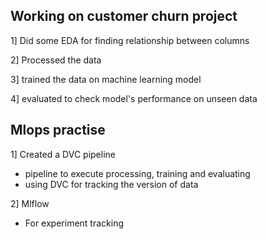 Working on customer churn project 
---

1] Did some EDA for finding relationship between columns

2] Processed the data

3] trained the data on machine learning model

4] evaluated to check model's performance on unseen data

Mlops practise
---

1] Created a DVC pipeline
   - pipeline to execute processing, training and evaluating
   - using DVC for tracking the version of data
     
2] Mlflow
   - For experiment tracking
